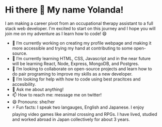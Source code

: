 # Hi there 👋 My name Yolanda!

I am making a career pivot from an occupational therapy assistant to a full stack web developer. I'm excited to start on this journey and I hope you will join me on my adventure as I learn how to code! 😄


- 🔭 I’m currently working on creating my profile webpage and making it more accessible and trying my hand at contributing to some open-source.
- 🌱 I’m currently learning HTML, CSS, Javascript and in the near future will be learning React, Node, Express, MongoDB, and Postgres. 
- 👯 I’m looking to collaborate on open-source projects and learn how to do pair programing to improve my skills as a new developer. 
- 🤔 I’m looking for help with how to code using best pracitces and accesibility. 
- 💬 Ask me about anything!
- 📫 How to reach me: message me on twitter!
- 😄 Pronouns: she/her
- ⚡ Fun facts: I speak two langauges, English and Japanese. I enjoy playing video games like animal crossing and RPGs.  I have lived, studied and worked abroad in Japan collectively for about 3 years.

<!--
**YolandaHaynes/YolandaHaynes** is a ✨ _special_ ✨ repository because its `README.md` (this file) appears on your GitHub profile.

<!--Here are some ideas to get you started:
